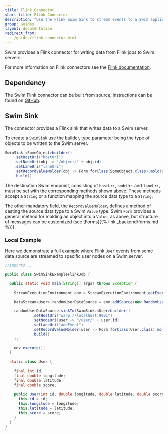 ```yaml
---
title: Flink Connector
short-title: Flink Connector
description: "Use the Flink Swim Sink to stream events to a Swim application."
group: Guides
layout: documentation
redirect_from:
  - /guides/flink-connector.html
---
```


Swim provides a Flink connector for writing data from Flink jobs to Swim servers.

For more information on Flink connectors see the [Flink documentation](https://nightlies.apache.org/flink/flink-docs-release-1.13/).

## Dependency

The Swim Flink connector can be built from source, instructions can be found on [GitHub](https://github.com/swimos/swim-flink-connector).

## Swim Sink

The connector provides a Flink sink that writes data to a Swim server.

To create a `SwimSink` use the builder, type parameter being the type of objects to be written to the Swim server.

```java
SwimSink.<SomeObject>builder()
    .setHostUri("hostUri")
    .setNodeUri(obj -> "/object/" + obj.id)
    .setLaneUri("laneUri")
    .setRecordValueMolder(obj -> Form.forClass(SomeObject.class).mold(obj).toValue())
    .build()
```

The destination Swim endpoint, consisting of `hostUri`, `nodeUri` and `laneUri`, must be set with the corresponding methods shown above.
These methods accept a `String` or a function mapping the source data type to a `String`.

The other mandatory field, the `RecordValueMolder`, defines a method of casting the source data type to a Swim `Value` type.
Swim `Form` provides a general method for molding an object into a `Value`, as above, but structure of messages can be customized (see [Forms]({% link _backend/forms.md %})).

### Local Example

Here we demonstrate a full example where Flink `User` events from some data source are streamed to specific user nodes on a Swim server.

```java
//imports...

public class SwimSinkExampleFlinkJob {

  public static void main(String[] args) throws Exception {

    StreamExecutionEnvironment env = StreamExecutionEnvironment.getExecutionEnvironment();

    DataStream<User> randomUserDataSource = env.addSource(new RandomUserDataSource());

    randomUserDataSource.sinkTo(SwimSink.<User>builder()
            .setHostUri("warp://localhost:9001")
            .setNodeUri(user -> "/user/" + user.id)
            .setLaneUri("addEvent")
            .setRecordValueMolder(user -> Form.forClass(User.class).mold(user).toValue())
            .build()
    );

    env.execute();
  }
  
  static class User {
    
    final int id;
    final double longitude;
    final double latitude;
    final double score;
    
    public User(int id, double longitude, double latitude, double score) {
      this.id = id;
      this.longitude = longitude;
      this.latitude = latitude;
      this.score = score;
    }
  }
}
```